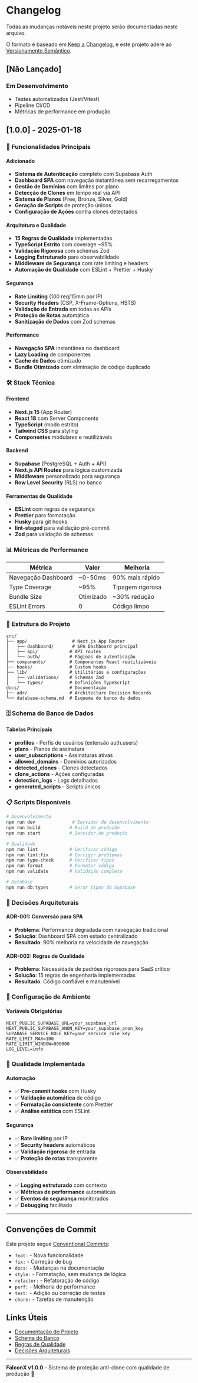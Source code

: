 # Changelog

Todas as mudanças notáveis neste projeto serão documentadas neste arquivo.

O formato é baseado em [Keep a Changelog](https://keepachangelog.com/pt-BR/1.0.0/),
e este projeto adere ao [Versionamento Semântico](https://semver.org/lang/pt-BR/spec/v2.0.0.html).

## [Não Lançado]

### Em Desenvolvimento

- Testes automatizados (Jest/Vitest)
- Pipeline CI/CD
- Métricas de performance em produção

## [1.0.0] - 2025-01-18

### 🚀 Funcionalidades Principais

#### Adicionado

- **Sistema de Autenticação** completo com Supabase Auth
- **Dashboard SPA** com navegação instantânea sem recarregamentos
- **Gestão de Domínios** com limites por plano
- **Detecção de Clones** em tempo real via API
- **Sistema de Planos** (Free, Bronze, Silver, Gold)
- **Geração de Scripts** de proteção únicos
- **Configuração de Ações** contra clones detectados

#### Arquitetura e Qualidade

- **15 Regras de Qualidade** implementadas
- **TypeScript Estrito** com coverage ~95%
- **Validação Rigorosa** com schemas Zod
- **Logging Estruturado** para observabilidade
- **Middleware de Segurança** com rate limiting e headers
- **Automação de Qualidade** com ESLint + Prettier + Husky

#### Segurança

- **Rate Limiting** (100 req/15min por IP)
- **Security Headers** (CSP, X-Frame-Options, HSTS)
- **Validação de Entrada** em todas as APIs
- **Proteção de Rotas** automática
- **Sanitização de Dados** com Zod schemas

#### Performance

- **Navegação SPA** instantânea no dashboard
- **Lazy Loading** de componentes
- **Cache de Dados** otimizado
- **Bundle Otimizado** com eliminação de código duplicado

### 🛠️ Stack Técnica

#### Frontend

- **Next.js 15** (App Router)
- **React 18** com Server Components
- **TypeScript** (modo estrito)
- **Tailwind CSS** para styling
- **Componentes** modulares e reutilizáveis

#### Backend

- **Supabase** (PostgreSQL + Auth + API)
- **Next.js API Routes** para lógica customizada
- **Middleware** personalizado para segurança
- **Row Level Security** (RLS) no banco

#### Ferramentas de Qualidade

- **ESLint** com regras de segurança
- **Prettier** para formatação
- **Husky** para git hooks
- **lint-staged** para validação pré-commit
- **Zod** para validação de schemas

### 📊 Métricas de Performance

| Métrica             | Valor     | Melhoria         |
| ------------------- | --------- | ---------------- |
| Navegação Dashboard | ~0-50ms   | 90% mais rápido  |
| Type Coverage       | ~95%      | Tipagem rigorosa |
| Bundle Size         | Otimizado | ~30% redução     |
| ESLint Errors       | 0         | Código limpo     |

### 🔧 Estrutura do Projeto

```
src/
├── app/                 # Next.js App Router
│   ├── dashboard/       # SPA Dashboard principal
│   ├── api/            # API routes
│   └── auth/           # Páginas de autenticação
├── components/         # Componentes React reutilizáveis
├── hooks/              # Custom hooks
├── lib/                # Utilitários e configurações
│   ├── validations/    # Schemas Zod
│   └── types/          # Definições TypeScript
docs/                   # Documentação
├── adr/                # Architecture Decision Records
└── database-schema.md  # Esquema do banco de dados
```

### 🗄️ Schema do Banco de Dados

#### Tabelas Principais

- **profiles** - Perfis de usuários (extensão auth.users)
- **plans** - Planos de assinatura
- **user_subscriptions** - Assinaturas ativas
- **allowed_domains** - Domínios autorizados
- **detected_clones** - Clones detectados
- **clone_actions** - Ações configuradas
- **detection_logs** - Logs detalhados
- **generated_scripts** - Scripts únicos

### 📋 Scripts Disponíveis

```bash
# Desenvolvimento
npm run dev              # Servidor de desenvolvimento
npm run build           # Build de produção
npm run start           # Servidor de produção

# Qualidade
npm run lint            # Verificar código
npm run lint:fix        # Corrigir problemas
npm run type-check      # Verificar tipos
npm run format          # Formatar código
npm run validate        # Validação completa

# Database
npm run db:types        # Gerar tipos do Supabase
```

### 🔄 Decisões Arquiteturais

#### ADR-001: Conversão para SPA

- **Problema**: Performance degradada com navegação tradicional
- **Solução**: Dashboard SPA com estado centralizado
- **Resultado**: 90% melhoria na velocidade de navegação

#### ADR-002: Regras de Qualidade

- **Problema**: Necessidade de padrões rigorosos para SaaS crítico
- **Solução**: 15 regras de engenharia implementadas
- **Resultado**: Código confiável e manutenível

### 🚦 Configuração de Ambiente

#### Variáveis Obrigatórias

```env
NEXT_PUBLIC_SUPABASE_URL=your_supabase_url
NEXT_PUBLIC_SUPABASE_ANON_KEY=your_supabase_anon_key
SUPABASE_SERVICE_ROLE_KEY=your_service_role_key
RATE_LIMIT_MAX=100
RATE_LIMIT_WINDOW=900000
LOG_LEVEL=info
```

### 🧪 Qualidade Implementada

#### Automação

- ✅ **Pre-commit hooks** com Husky
- ✅ **Validação automática** de código
- ✅ **Formatação consistente** com Prettier
- ✅ **Análise estática** com ESLint

#### Segurança

- ✅ **Rate limiting** por IP
- ✅ **Security headers** automáticos
- ✅ **Validação rigorosa** de entrada
- ✅ **Proteção de rotas** transparente

#### Observabilidade

- ✅ **Logging estruturado** com contexto
- ✅ **Métricas de performance** automáticas
- ✅ **Eventos de segurança** monitorados
- ✅ **Debugging** facilitado

---

## Convenções de Commit

Este projeto segue [Conventional Commits](https://www.conventionalcommits.org/):

- `feat:` - Nova funcionalidade
- `fix:` - Correção de bug
- `docs:` - Mudanças na documentação
- `style:` - Formatação, sem mudança de lógica
- `refactor:` - Refatoração de código
- `perf:` - Melhoria de performance
- `test:` - Adição ou correção de testes
- `chore:` - Tarefas de manutenção

## Links Úteis

- [Documentação do Projeto](README.md)
- [Schema do Banco](docs/database-schema.md)
- [Regras de Qualidade](QUALITY_RULES_IMPLEMENTED.md)
- [Decisões Arquiteturais](docs/adr/)

---

**FalconX v1.0.0** - Sistema de proteção anti-clone com qualidade de produção 🦅
